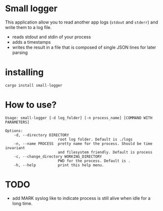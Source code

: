 # Small logger

This application allow you to read another app logs (`stdout` and `stderr`) and write them to a log file.


- reads stdout and stdin of your process
- adds a timestamps
- writes the result in a file that is composed of single JSON lines for later parsing

# installing

```
cargo install small-logger
```

# How to use?

```
Usage: small-logger [-d log_folder] [-n process_name] [COMMAND WITH PARAMETERS]

Options:
    -d, --directory DIRECTORY
                        root log folder. Default is ./logs
    -n, --name PROCESS  pretty name for the process. Should be time invariant
                        and filesystem friendly. Default is process
    -c, --change_directory WORKING_DIRECTORY
                        PWD for the process. Default is .
    -h, --help          print this help menu.
```


# TODO

- add MARK syslog like to indicate process is still alive when idle for a long time.
